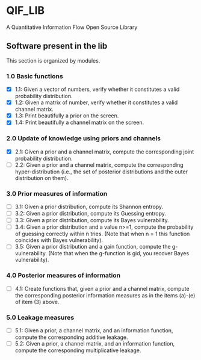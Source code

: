 # QIF_LIB
A Quantitative Information Flow Open Source Library

## Software present in the lib

This section is organized by modules.
### 1.0 Basic functions
- [X] 1.1: Given a vector of numbers, verify whether it constitutes a valid probability distribution.
- [X] 1.2: Given a matrix of number, verify whether it constitutes a valid channel matrix.
- [X] 1.3: Print beautifully a prior on the screen.
- [X] 1.4: Print beautifully a channel matrix on the screen.
### 2.0 Update of knowledge using priors and channels
- [X] 2.1: Given a prior and a channel matrix, compute the corresponding joint probability distribution.
- [ ] 2.2: Given a prior and a channel matrix, compute the corresponding hyper-distribution (i.e., the set of posterior distributions and the outer distribution on them).
### 3.0 Prior measures of information
- [ ] 3.1: Given a prior distribution, compute its Shannon entropy.
- [ ] 3.2: Given a prior distribution, compute its Guessing entropy.
- [ ] 3.3: Given a prior distribution, compute its Bayes vulnerability.
- [ ] 3.4: Given a prior distribution and a value n>=1, compute the probability of guessing correctly within n tries. (Note that when n = 1 this function coincides with Bayes vulnerability).
- [ ] 3.5: Given a prior distribution and a gain function, compute the g-vulnerability. (Note that when the g-function is gid, you recover Bayes vulnerability). 
### 4.0 Posterior measures of information 
- [ ] 4.1: Create functions that, given a prior and a channel matrix, compute the corresponding posterior information measures as in the items (a)-(e) of item (3) above.
### 5.0 Leakage measures
- [ ] 5.1: Given a prior, a channel matrix, and an information function, compute the corresponding additive leakage.
- [ ] 5.2: Given a prior, a channel matrix, and an information function, compute the corresponding multiplicative leakage.
